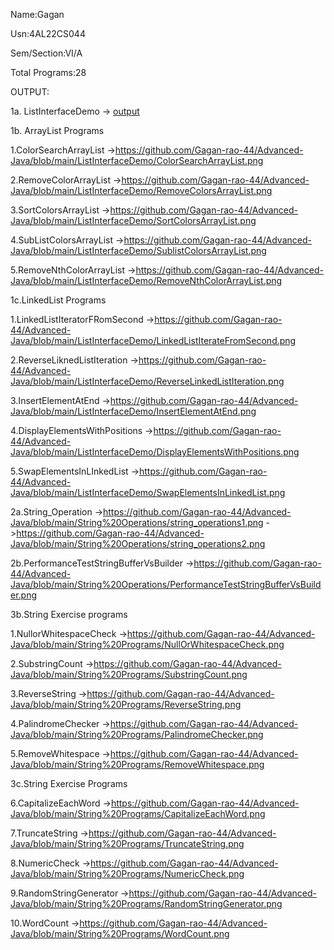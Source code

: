 
Name:Gagan

Usn:4AL22CS044

Sem/Section:VI/A

Total Programs:28


  OUTPUT:
  
  1a. ListInterfaceDemo -> [output](https://github.com/Gagan-rao-44/Advanced-Java/blob/main/ListInterfaceDemo/ListInterfaceDemo.png)

  1b. ArrayList Programs

  1.ColorSearchArrayList ->https://github.com/Gagan-rao-44/Advanced-Java/blob/main/ListInterfaceDemo/ColorSearchArrayList.png
  
  2.RemoveColorArrayList ->https://github.com/Gagan-rao-44/Advanced-Java/blob/main/ListInterfaceDemo/RemoveColorsArrayList.png

  3.SortColorsArrayList ->https://github.com/Gagan-rao-44/Advanced-Java/blob/main/ListInterfaceDemo/SortColorsArrayList.png

  4.SubListColorsArrayList ->https://github.com/Gagan-rao-44/Advanced-Java/blob/main/ListInterfaceDemo/SublistColorsArrayList.png

  5.RemoveNthColorArrayList ->https://github.com/Gagan-rao-44/Advanced-Java/blob/main/ListInterfaceDemo/RemoveNthColorArrayList.png

1c.LinkedList Programs

  1.LinkedListIteratorFRomSecond ->https://github.com/Gagan-rao-44/Advanced-Java/blob/main/ListInterfaceDemo/LinkedListIterateFromSecond.png

  2.ReverseLiknedListIteration ->https://github.com/Gagan-rao-44/Advanced-Java/blob/main/ListInterfaceDemo/ReverseLinkedListIteration.png

  3.InsertElementAtEnd ->https://github.com/Gagan-rao-44/Advanced-Java/blob/main/ListInterfaceDemo/InsertElementAtEnd.png

  4.DisplayElementsWithPositions ->https://github.com/Gagan-rao-44/Advanced-Java/blob/main/ListInterfaceDemo/DisplayElementsWithPositions.png

  5.SwapElementsInLInkedList ->https://github.com/Gagan-rao-44/Advanced-Java/blob/main/ListInterfaceDemo/SwapElementsInLinkedList.png

2a.String_Operation ->https://github.com/Gagan-rao-44/Advanced-Java/blob/main/String%20Operations/string_operations1.png
                    ->https://github.com/Gagan-rao-44/Advanced-Java/blob/main/String%20Operations/string_operations2.png

2b.PerformanceTestStringBufferVsBuilder ->https://github.com/Gagan-rao-44/Advanced-Java/blob/main/String%20Operations/PerformanceTestStringBufferVsBuilder.png

3b.String Exercise programs

1.NullorWhitespaceCheck ->https://github.com/Gagan-rao-44/Advanced-Java/blob/main/String%20Programs/NullOrWhitespaceCheck.png

2.SubstringCount ->https://github.com/Gagan-rao-44/Advanced-Java/blob/main/String%20Programs/SubstringCount.png

3.ReverseString ->https://github.com/Gagan-rao-44/Advanced-Java/blob/main/String%20Programs/ReverseString.png

4.PalindromeChecker ->https://github.com/Gagan-rao-44/Advanced-Java/blob/main/String%20Programs/PalindromeChecker.png

5.RemoveWhitespace ->https://github.com/Gagan-rao-44/Advanced-Java/blob/main/String%20Programs/RemoveWhitespace.png

3c.String Exercise Programs

6.CapitalizeEachWord ->https://github.com/Gagan-rao-44/Advanced-Java/blob/main/String%20Programs/CapitalizeEachWord.png

7.TruncateString ->https://github.com/Gagan-rao-44/Advanced-Java/blob/main/String%20Programs/TruncateString.png

8.NumericCheck ->https://github.com/Gagan-rao-44/Advanced-Java/blob/main/String%20Programs/NumericCheck.png

9.RandomStringGenerator ->https://github.com/Gagan-rao-44/Advanced-Java/blob/main/String%20Programs/RandomStringGenerator.png

10.WordCount ->https://github.com/Gagan-rao-44/Advanced-Java/blob/main/String%20Programs/WordCount.png












